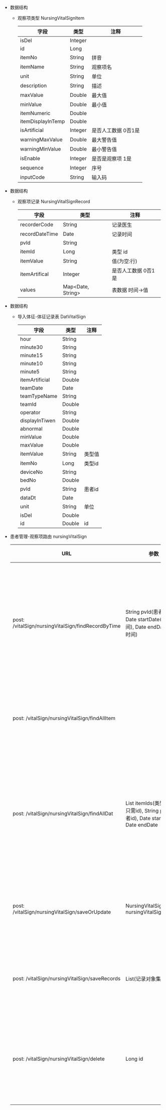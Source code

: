 
- 数据结构

  - 观察项类型 NursingVitalSignItem

    | 字段                | 类型      | 注释          |
    | ----------------- | ------- | ----------- |
    | isDel             | Integer |             |
    | id                | Long    |             |
    | itemNo            | String  | 拼音          |
    | itemName          | String  | 观察项名        |
    | unit              | String  | 单位          |
    | description       | String  | 描述          |
    | maxValue          | Double  | 最大值         |
    | minValue          | Double  | 最小值         |
    | itemNumeric       | Double  |             |
    | itemDisplayInTemp | Double  |             |
    | isArtificial      | Integer | 是否人工数据 0否1是 |
    | warningMaxValue   | Double  | 最大警告值       |
    | warningMinValue   | Double  | 最小警告值       |
    | isEnable          | Integer | 是否是观察项 1是   |
    | sequence          | Integer | 序号          |
    | inputCode         | String  | 输入码         |

- 数据结构

  - 观察项记录 NursingVitalSignRecord

    | 字段             | 类型                | 注释          |
    | -------------- | ----------------- | ----------- |
    | recorderCode   | String            | 记录医生        |
    | recordDateTime | Date              | 记录时间        |
    | pvId           | String            |             |
    | itemId         | Long              | 类型 id       |
    | itemValue      | String            | 值(为空:行)     |
    | itemArtifical  | Integer           | 是否人工数据 0否1是 |
    | values         | Map<Date, String> | 表数据 时间->值   |

- 数据结构

  - 导入体征-体征记录表 DatVitalSign

    | 字段             | 类型     | 注释   |
    | -------------- | ------ | ---- |
    | hour           | String |      |
    | minute30       | String |      |
    | minute15       | String |      |
    | minute10       | String |      |
    | minute5        | String |      |
    | itemArtificial | Double |      |
    | teamDate       | Date   |      |
    | teamTypeName   | String |      |
    | teamId         | Double |      |
    | operator       | String |      |
    | displayInTiwen | Double |      |
    | abnormal       | Double |      |
    | minValue       | Double |      |
    | maxValue       | Double |      |
    | itemValue      | String | 类型值  |
    | itemNo         | Long   | 类型id |
    | deviceNo       | String |      |
    | bedNo          | Double |      |
    | pvId           | String | 患者id |
    | dataDt         | Date   |      |
    | unit           | String | 单位   |
    | isDel          | Double |      |
    | id             | Double | id   |

- 患者管理-观察项路由 nursingVitalSign

  | URL                                      | 参数                                       | 返回值                                      | 注释                 |
  | ---------------------------------------- | ---------------------------------------- | ---------------------------------------- | ------------------ |
  | post: /vitalSign/nursingVitalSign/findRecordByTime | String pvId(患者id), Date startDate(开始时间), Date endDate(结束时间) | List<NursingVitalSignRecord>             | 根据患者id&记录时间查询观察项记录 |
  | post: /vitalSign/nursingVitalSign/findAllItem |                                          | List<NursingVitalSignItem>               | 查询所有观察项类型          |
  | post: /vitalSign/nursingVitalSign/findAllDat | List<NursingVitalSignItem> itemIds(类型id集合,只需id), String pvId(患者id), Date startDate, Date endDate | List<Map<String, Object>> (itemNo -> itemValue/dataDT -> date) | 根据患者id查询时间段内的体征记录  |
  | post: /vitalSign/nursingVitalSign/saveOrUpdate | NursingVitalSignRecord nursingVitalSignRecord |                                          | 添加/修改观察项记录         |
  | post: /vitalSign/nursingVitalSign/saveRecords | List<NursingVitalSignRecord>(记录对象集合)     |                                          | 添加多个观察项记录          |
  | post: /vitalSign/nursingVitalSign/delete | Long id                                  |                                          | 根据记录id删除观察项记录      |